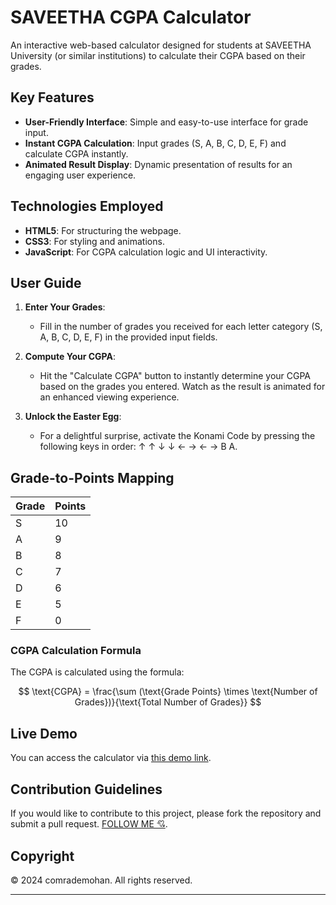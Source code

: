 # SAVEETHA CGPA Calculator

An interactive web-based calculator designed for students at SAVEETHA University (or similar institutions) to calculate their CGPA based on their grades.

## Key Features

- **User-Friendly Interface**: Simple and easy-to-use interface for grade input.
- **Instant CGPA Calculation**: Input grades (S, A, B, C, D, E, F) and calculate CGPA instantly.
- **Animated Result Display**: Dynamic presentation of results for an engaging user experience.

## Technologies Employed

- **HTML5**: For structuring the webpage.
- **CSS3**: For styling and animations.
- **JavaScript**: For CGPA calculation logic and UI interactivity.

## User Guide

1. **Enter Your Grades**:
   - Fill in the number of grades you received for each letter category (S, A, B, C, D, E, F) in the provided input fields.
   
2. **Compute Your CGPA**:
   - Hit the "Calculate CGPA" button to instantly determine your CGPA based on the grades you entered. Watch as the result is animated for an enhanced viewing experience.
   
3. **Unlock the Easter Egg**:
   - For a delightful surprise, activate the Konami Code by pressing the following keys in order: ↑ ↑ ↓ ↓ ← → ← → B A.

## Grade-to-Points Mapping

| Grade | Points |
|-------|--------|
| S     | 10     |
| A     | 9      |
| B     | 8      |
| C     | 7      |
| D     | 6      |
| E     | 5      |
| F     | 0      |

### CGPA Calculation Formula

The CGPA is calculated using the formula:

$$
\text{CGPA} = \frac{\sum (\text{Grade Points} \times \text{Number of Grades})}{\text{Total Number of Grades}}
$$


## Live Demo

You can access the calculator via [this demo link](https://cgpa.rf.gd).

## Contribution Guidelines

If you would like to contribute to this project, please fork the repository and submit a pull request. [FOLLOW ME 💘](https://github.com/login?return_to=https%3A%2F%2Fgithub.com%2FComradeMohan).

## Copyright

© 2024 comrademohan. All rights reserved.

---
